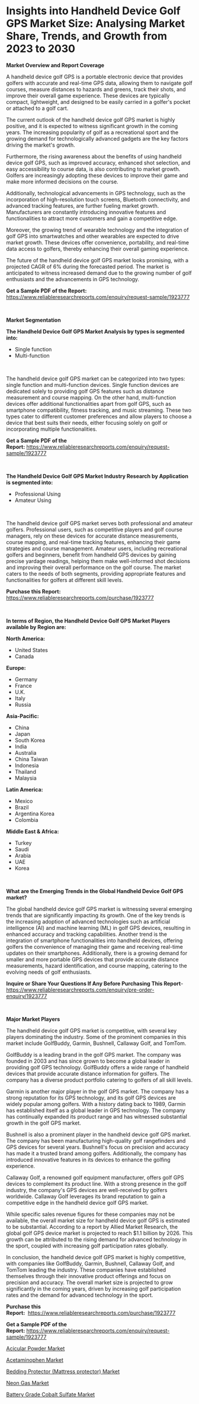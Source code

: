<p><h1>Insights into Handheld Device Golf GPS Market Size: Analysing Market Share, Trends, and Growth from 2023 to 2030</h1></p><p><strong>Market Overview and Report Coverage</strong></p>
<p><p>A handheld device golf GPS is a portable electronic device that provides golfers with accurate and real-time GPS data, allowing them to navigate golf courses, measure distances to hazards and greens, track their shots, and improve their overall game experience. These devices are typically compact, lightweight, and designed to be easily carried in a golfer's pocket or attached to a golf cart.</p><p>The current outlook of the handheld device golf GPS market is highly positive, and it is expected to witness significant growth in the coming years. The increasing popularity of golf as a recreational sport and the growing demand for technologically advanced gadgets are the key factors driving the market's growth.</p><p>Furthermore, the rising awareness about the benefits of using handheld device golf GPS, such as improved accuracy, enhanced shot selection, and easy accessibility to course data, is also contributing to market growth. Golfers are increasingly adopting these devices to improve their game and make more informed decisions on the course.</p><p>Additionally, technological advancements in GPS technology, such as the incorporation of high-resolution touch screens, Bluetooth connectivity, and advanced tracking features, are further fueling market growth. Manufacturers are constantly introducing innovative features and functionalities to attract more customers and gain a competitive edge.</p><p>Moreover, the growing trend of wearable technology and the integration of golf GPS into smartwatches and other wearables are expected to drive market growth. These devices offer convenience, portability, and real-time data access to golfers, thereby enhancing their overall gaming experience.</p><p>The future of the handheld device golf GPS market looks promising, with a projected CAGR of 6% during the forecasted period. The market is anticipated to witness increased demand due to the growing number of golf enthusiasts and the advancements in GPS technology.</p></p>
<p><strong>Get a Sample PDF of the Report:</strong> <a href="https://www.reliableresearchreports.com/enquiry/request-sample/1923777">https://www.reliableresearchreports.com/enquiry/request-sample/1923777</a></p>
<p>&nbsp;</p>
<p><strong>Market Segmentation</strong></p>
<p><strong>The Handheld Device Golf GPS Market Analysis by types is segmented into:</strong></p>
<p><ul><li>Single function</li><li>Multi-function</li></ul></p>
<p>&nbsp;</p>
<p><p>The handheld device golf GPS market can be categorized into two types: single function and multi-function devices. Single function devices are dedicated solely to providing golf GPS features such as distance measurement and course mapping. On the other hand, multi-function devices offer additional functionalities apart from golf GPS, such as smartphone compatibility, fitness tracking, and music streaming. These two types cater to different customer preferences and allow players to choose a device that best suits their needs, either focusing solely on golf or incorporating multiple functionalities.</p></p>
<p><strong>Get a Sample PDF of the Report:</strong>&nbsp;<a href="https://www.reliableresearchreports.com/enquiry/request-sample/1923777">https://www.reliableresearchreports.com/enquiry/request-sample/1923777</a></p>
<p>&nbsp;</p>
<p><strong>The Handheld Device Golf GPS Market Industry Research by Application is segmented into:</strong></p>
<p><ul><li>Professional Using</li><li>Amateur Using</li></ul></p>
<p>&nbsp;</p>
<p><p>The handheld device golf GPS market serves both professional and amateur golfers. Professional users, such as competitive players and golf course managers, rely on these devices for accurate distance measurements, course mapping, and real-time tracking features, enhancing their game strategies and course management. Amateur users, including recreational golfers and beginners, benefit from handheld GPS devices by gaining precise yardage readings, helping them make well-informed shot decisions and improving their overall performance on the golf course. The market caters to the needs of both segments, providing appropriate features and functionalities for golfers at different skill levels.</p></p>
<p><strong>Purchase this Report:</strong>&nbsp; <a href="https://www.reliableresearchreports.com/purchase/1923777">https://www.reliableresearchreports.com/purchase/1923777</a></p>
<p>&nbsp;</p>
<p><strong>In terms of Region, the Handheld Device Golf GPS Market Players available by Region are:</strong></p>
<p>
    <p> <strong> North America: </strong>
        <ul>
            <li>United States</li>
            <li>Canada</li>
        </ul>
        </p> 
    <p> <strong> Europe: </strong>
        <ul>
            <li>Germany</li>
            <li>France</li>
            <li>U.K.</li>
            <li>Italy</li>
            <li>Russia</li>
        </ul>
        </p> 
    <p> <strong> Asia-Pacific: </strong>
        <ul>
            <li>China</li>
            <li>Japan</li>
            <li>South Korea</li>
            <li>India</li>
            <li>Australia</li>
            <li>China Taiwan</li>
            <li>Indonesia</li>
            <li>Thailand</li>
            <li>Malaysia</li>
        </ul>
        </p> 
    <p> <strong> Latin America: </strong>
        <ul>
            <li>Mexico</li>
            <li>Brazil</li>
            <li>Argentina Korea</li>
            <li>Colombia</li>
        </ul>
        </p> 
    <p> <strong> Middle East & Africa: </strong>
        <ul>
            <li>Turkey</li>
            <li>Saudi</li>
            <li>Arabia</li>
            <li>UAE</li>
            <li>Korea</li>
        </ul>
    </p>
    </p>
<p>&nbsp;</p>
<p><strong>What are the Emerging Trends in the Global Handheld Device Golf GPS market?</strong></p>
<p><p>The global handheld device golf GPS market is witnessing several emerging trends that are significantly impacting its growth. One of the key trends is the increasing adoption of advanced technologies such as artificial intelligence (AI) and machine learning (ML) in golf GPS devices, resulting in enhanced accuracy and tracking capabilities. Another trend is the integration of smartphone functionalities into handheld devices, offering golfers the convenience of managing their game and receiving real-time updates on their smartphones. Additionally, there is a growing demand for smaller and more portable GPS devices that provide accurate distance measurements, hazard identification, and course mapping, catering to the evolving needs of golf enthusiasts.</p></p>
<p><strong>Inquire or Share Your Questions If Any Before Purchasing This Report</strong>- <a href="https://www.reliableresearchreports.com/enquiry/pre-order-enquiry/1923777">https://www.reliableresearchreports.com/enquiry/pre-order-enquiry/1923777</a></p>
<p>&nbsp;</p>
<p><strong>Major Market Players</strong></p>
<p><p>The handheld device golf GPS market is competitive, with several key players dominating the industry. Some of the prominent companies in this market include GolfBuddy, Garmin, Bushnell, Callaway Golf, and TomTom.</p><p>GolfBuddy is a leading brand in the golf GPS market. The company was founded in 2003 and has since grown to become a global leader in providing golf GPS technology. GolfBuddy offers a wide range of handheld devices that provide accurate distance information for golfers. The company has a diverse product portfolio catering to golfers of all skill levels.</p><p>Garmin is another major player in the golf GPS market. The company has a strong reputation for its GPS technology, and its golf GPS devices are widely popular among golfers. With a history dating back to 1989, Garmin has established itself as a global leader in GPS technology. The company has continually expanded its product range and has witnessed substantial growth in the golf GPS market.</p><p>Bushnell is also a prominent player in the handheld device golf GPS market. The company has been manufacturing high-quality golf rangefinders and GPS devices for several years. Bushnell's focus on precision and accuracy has made it a trusted brand among golfers. Additionally, the company has introduced innovative features in its devices to enhance the golfing experience.</p><p>Callaway Golf, a renowned golf equipment manufacturer, offers golf GPS devices to complement its product line. With a strong presence in the golf industry, the company's GPS devices are well-received by golfers worldwide. Callaway Golf leverages its brand reputation to gain a competitive edge in the handheld device golf GPS market.</p><p>While specific sales revenue figures for these companies may not be available, the overall market size for handheld device golf GPS is estimated to be substantial. According to a report by Allied Market Research, the global golf GPS device market is projected to reach $1.1 billion by 2026. This growth can be attributed to the rising demand for advanced technology in the sport, coupled with increasing golf participation rates globally.</p><p>In conclusion, the handheld device golf GPS market is highly competitive, with companies like GolfBuddy, Garmin, Bushnell, Callaway Golf, and TomTom leading the industry. These companies have established themselves through their innovative product offerings and focus on precision and accuracy. The overall market size is projected to grow significantly in the coming years, driven by increasing golf participation rates and the demand for advanced technology in the sport.</p></p>
<p><strong>Purchase this Report:</strong>&nbsp;&nbsp;<a href="https://www.reliableresearchreports.com/purchase/1923777">https://www.reliableresearchreports.com/purchase/1923777</a></p>
<p></p>
<p><strong>Get a Sample PDF of the Report:</strong>&nbsp;<a href="https://www.reliableresearchreports.com/enquiry/request-sample/1923777">https://www.reliableresearchreports.com/enquiry/request-sample/1923777</a></p>
<p><p><a href="https://www.linkedin.com/pulse/acicular-powder-market-insights-players-forecast-till-2030-mktsense-k9ple/">Acicular Powder Market</a></p><p><a href="https://medium.com/@carolynfuller1997/acetaminophen-market-insight-market-trends-growth-forecasted-from-2023-to-2030-681a10d3fac4">Acetaminophen Market</a></p><p><a href="https://github.com/grishafomin4852/Market-Research-Report-List-1/blob/main/bedding-protector-mattress-protector-market.md">Bedding Protector (Mattress protector) Market</a></p><p><a href="https://medium.com/@janicegriffin2022/analyzing-neon-gas-market-global-industry-perspective-and-forecast-2023-to-2030-b8b30d719a2d">Neon Gas Market</a></p><p><a href="https://www.linkedin.com/pulse/battery-grade-cobalt-sulfate-market-size-share-global-jfu6e/">Battery Grade Cobalt Sulfate Market</a></p></p>